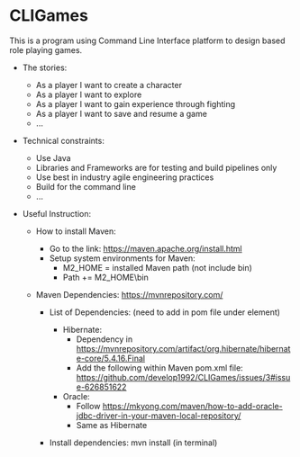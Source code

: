 # CLIGames
This is a program using Command Line Interface platform to design based role playing games.




* The stories:

  * As a player I want to create a character
  * As a player I want to explore
  * As a player I want to gain experience through fighting
  * As a player I want to save and resume a game
  * ...
  
* Technical constraints:

  * Use Java
  * Libraries and Frameworks are for testing and build pipelines only
  * Use best in industry agile engineering practices
  * Build for the command line
  * ...

* Useful Instruction:

  * How to install Maven: 
      * Go to the link: https://maven.apache.org/install.html
      * Setup system environments for Maven:
        * M2_HOME = installed Maven path (not include bin)
        * Path += M2_HOME\bin
      
  * Maven Dependencies: https://mvnrepository.com/
    * List of Dependencies: (need to add in pom file under <dependencies> element)
      * Hibernate: 
        * Dependency in https://mvnrepository.com/artifact/org.hibernate/hibernate-core/5.4.16.Final
        * Add the following within Maven pom.xml file:
          https://github.com/develop1992/CLIGames/issues/3#issue-626851622
      * Oracle:
        * Follow https://mkyong.com/maven/how-to-add-oracle-jdbc-driver-in-your-maven-local-repository/
        * Same as Hibernate
    
    * Install dependencies: mvn install (in terminal)
    
        
        
    
      
